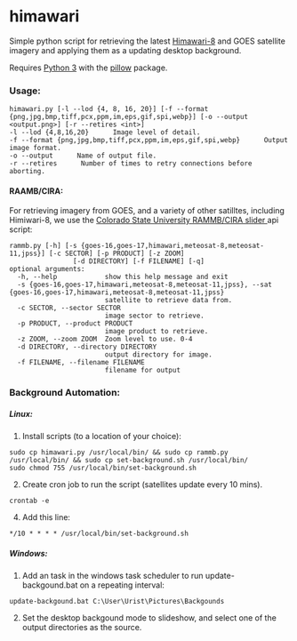 # himawari

Simple python script for retrieving the latest <a href="http://himawari8.nict.go.jp">Himawari-8</a> and <a h ref="https://rammb-slider.cira.colostate.edu"/> GOES </a>satellite imagery and applying them as a updating desktop background.

Requires <a href="https://www.python.org/">Python 3</a> with the <a href="https://pypi.org/project/Pillow/">pillow</a> package. 

### Usage:
```
himawari.py [-l --lod {4, 8, 16, 20}] [-f --format {png,jpg,bmp,tiff,pcx,ppm,im,eps,gif,spi,webp}] [-o --output <output.png>] [-r --retires <int>]
-l --lod {4,8,16,20}      Image level of detail.
-f --format {png,jpg,bmp,tiff,pcx,ppm,im,eps,gif,spi,webp}      Output image format.
-o --output      Name of output file.
-r --retires      Number of times to retry connections before aborting.
```

#### RAAMB/CIRA:
For retrieving imagery from GOES, and a variety of other satilltes, including Himiwari-8, we use the <a href="https://rammb-slider.cira.colostate.edu"/>Colorado State University RAMMB/CIRA slider </a>api script: 
```
rammb.py [-h] [-s {goes-16,goes-17,himawari,meteosat-8,meteosat-11,jpss}] [-c SECTOR] [-p PRODUCT] [-z ZOOM]
                [-d DIRECTORY] [-f FILENAME] [-q]
optional arguments:
  -h, --help            show this help message and exit
  -s {goes-16,goes-17,himawari,meteosat-8,meteosat-11,jpss}, --sat {goes-16,goes-17,himawari,meteosat-8,meteosat-11,jpss}
                        satellite to retrieve data from.
  -c SECTOR, --sector SECTOR
                        image sector to retrieve.
  -p PRODUCT, --product PRODUCT
                        image product to retrieve.
  -z ZOOM, --zoom ZOOM  Zoom level to use. 0-4
  -d DIRECTORY, --directory DIRECTORY
                        output directory for image.
  -f FILENAME, --filename FILENAME
                        filename for output
```


### Background Automation:
  ##### Linux:
  1. Install scripts (to a location of your choice):

    sudo cp himawari.py /usr/local/bin/ && sudo cp rammb.py /usr/local/bin/ && sudo cp set-background.sh /usr/local/bin/
    sudo chmod 755 /usr/local/bin/set-background.sh
  2. Create cron job to run the script (satellites update every 10 mins).

	crontab -e
  4. Add this line:
 
  	*/10 * * * * /usr/local/bin/set-background.sh
  ##### Windows:
  1. Add an task in the windows task scheduler to run update-backgound.bat on a repeating interval:
  
  	update-backgound.bat C:\User\Urist\Pictures\Backgounds
  2. Set the desktop backgound mode to slideshow, and select one of the output directories as the source.
    
    
